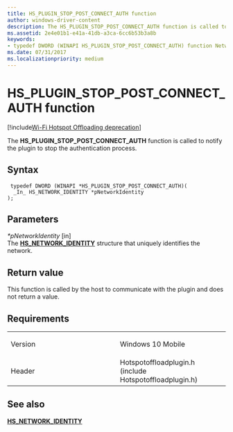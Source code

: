 ```yaml
---
title: HS_PLUGIN_STOP_POST_CONNECT_AUTH function
author: windows-driver-content
description: The HS_PLUGIN_STOP_POST_CONNECT_AUTH function is called to notify the plugin to stop the authentication process.
ms.assetid: 2e4e01b1-e41a-41db-a3ca-6cc6b53b3a8b
keywords: 
- typedef DWORD (WINAPI HS_PLUGIN_STOP_POST_CONNECT_AUTH) function Network Drivers Starting with Windows Vista
ms.date: 07/31/2017
ms.localizationpriority: medium
---
```


# HS\_PLUGIN\_STOP\_POST\_CONNECT\_AUTH function

[!include[Wi-Fi Hotspot Offloading deprecation](wi-fi-hotspot-offloading-deprecation.md)]


The **HS\_PLUGIN\_STOP\_POST\_CONNECT\_AUTH** function is called to notify the plugin to stop the authentication process.

Syntax
------

```ManagedCPlusPlus
 typedef DWORD (WINAPI *HS_PLUGIN_STOP_POST_CONNECT_AUTH)(
  _In_ HS_NETWORK_IDENTITY *pNetworkIdentity
);
```

Parameters
----------

*\*pNetworkIdentity* \[in\]  
The [**HS\_NETWORK\_IDENTITY**](hs-network-identity.md) structure that uniquely identifies the network.

Return value
------------

This function is called by the host to communicate with the plugin and does not return a value.

Requirements
------------

<table>
<colgroup>
<col width="50%" />
<col width="50%" />
</colgroup>
<tbody>
<tr class="odd">
<td><p>Version</p></td>
<td><p>Windows 10 Mobile</p></td>
</tr>
<tr class="even">
<td><p>Header</p></td>
<td>Hotspotoffloadplugin.h (include Hotspotoffloadplugin.h)</td>
</tr>
</tbody>
</table>

## See also


[**HS\_NETWORK\_IDENTITY**](hs-network-identity.md)

 

 




